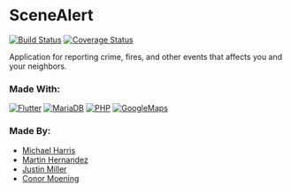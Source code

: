 # SceneAlert
[![Build Status](https://travis-ci.org/mrteddi/SceneAlert.svg?branch=master)](https://travis-ci.org/mrteddi/SceneAlert)
[![Coverage Status](https://coveralls.io/repos/github/mrteddi/SceneAlert/badge.svg?branch=master)](https://coveralls.io/github/mrteddi/SceneAlert?branch=master)

Application for reporting crime, fires, and other events that affects you and your neighbors.

### Made With:
[![Flutter](https://i.imgur.com/7DOvabV.png)](https://flutter.dev/)
[![MariaDB](https://i.imgur.com/Se3vWZy.png)](https://mariadb.org/)
[![PHP](https://i.imgur.com/CswWo5k.png)](https://php.net/)
[![GoogleMaps](https://i.imgur.com/nwZS0TB.png)](https://developers.google.com/maps/documentation)

### Made By:
* [Michael Harris](https://github.com/rhapidfyre)
* [Martin Hernandez](https://github.com/mhernandez052)
* [Justin Miller](https://github.com/DoctorNeyNey)
* [Conor Moening](https://github.com/mrteddi)


